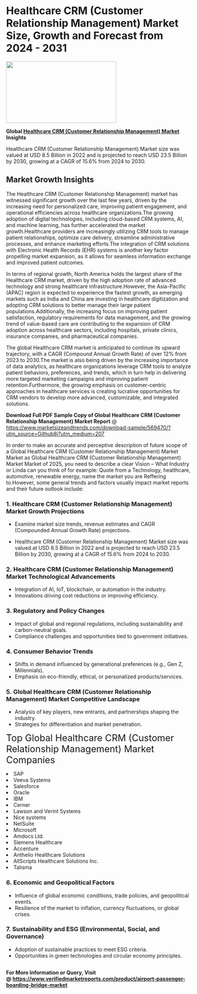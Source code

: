 <H1>Healthcare CRM (Customer Relationship Management) Market Size, Growth and Forecast from 2024 - 2031</H1><img class="aligncenter size-medium wp-image-584254" src="https://thirdeyenews.in/wp-content/uploads/2024/09/Global-Market-Research-300x168.jpeg" alt="" width="300" height="168" /><p><strong>Global&nbsp;<a href="https://www.marketsizeandtrends.com/download-sample/569470/?utm_source=Github8j?utm_medium=207">Healthcare CRM (Customer Relationship Management) Market</a> Insights</strong></p><p>Healthcare CRM (Customer Relationship Management) Market size was valued at USD 8.5 Billion in 2022 and is projected to reach USD 23.5 Billion by 2030, growing at a CAGR of 15.6% from 2024 to 2030.</p><p><h2>Market Growth Insights</h2> <p>The Healthcare CRM (Customer Relationship Management) market has witnessed significant growth over the last few years, driven by the increasing need for personalized care, improving patient engagement, and operational efficiencies across healthcare organizations.The growing adoption of digital technologies, including cloud-based CRM systems, AI, and machine learning, has further accelerated the market growth.Healthcare providers are increasingly utilizing CRM tools to manage patient relationships, optimize care delivery, streamline administrative processes, and enhance marketing efforts.The integration of CRM solutions with Electronic Health Records (EHR) systems is another key factor propelling market expansion, as it allows for seamless information exchange and improved patient outcomes.</p> <p>In terms of regional growth, North America holds the largest share of the Healthcare CRM market, driven by the high adoption rate of advanced technology and strong healthcare infrastructure.However, the Asia-Pacific (APAC) region is expected to experience the fastest growth, as emerging markets such as India and China are investing in healthcare digitization and adopting CRM solutions to better manage their large patient populations.Additionally, the increasing focus on improving patient satisfaction, regulatory requirements for data management, and the growing trend of value-based care are contributing to the expansion of CRM adoption across healthcare sectors, including hospitals, private clinics, insurance companies, and pharmaceutical companies.</p> <p>The global Healthcare CRM market is anticipated to continue its upward trajectory, with a CAGR (Compound Annual Growth Rate) of over 12% from 2023 to 2030.The market is also being driven by the increasing importance of data analytics, as healthcare organizations leverage CRM tools to analyze patient behaviors, preferences, and trends, which in turn help in delivering more targeted marketing campaigns and improving patient retention.Furthermore, the growing emphasis on customer-centric approaches in healthcare services is creating lucrative opportunities for CRM vendors to develop more advanced, customizable, and integrated solutions.</p> <p><span class=""><strong>Download Full PDF Sample Copy of Global Healthcare CRM (Customer Relationship Management) Market Report</strong> @ <a href="https://www.marketsizeandtrends.com/download-sample/569470/?utm_source=Github8j?utm_medium=207" target="_blank">https://www.marketsizeandtrends.com/download-sample/569470/?utm_source=Github8j?utm_medium=207</a></span></p><p>In order to make an accurate and perceptive description of future scope of a Global&nbsp;Healthcare CRM (Customer Relationship Management) Market Market as Global&nbsp;Healthcare CRM (Customer Relationship Management) Market Market of 2025, you need to describe a clear Vision &ndash; What Industry or Linda can you think of for example: Quote from a Technology, healthcare, automotive, renewable energy, name the market you are Reffering to.However, some general trends and factors usually impact market reports and their future outlook include:</p><h3>1.&nbsp;<strong>Healthcare CRM (Customer Relationship Management) Market Growth Projections</strong></h3><ul><li>Examine market size trends, revenue estimates and CAGR (Compounded Annual Growth Rate) projections.</li><li><p>Healthcare CRM (Customer Relationship Management) Market size was valued at USD 8.5 Billion in 2022 and is projected to reach USD 23.5 Billion by 2030, growing at a CAGR of 15.6% from 2024 to 2030.</p></li></ul><h3>2.&nbsp;<strong>Healthcare CRM (Customer Relationship Management) Market Technological Advancements</strong></h3><ul><li>Integration of AI, IoT, blockchain, or automation in the industry.</li><li>Innovations driving cost reductions or improving efficiency.</li></ul><h3>3.&nbsp;<strong>Regulatory and Policy Changes</strong></h3><ul><li>Impact of global and regional regulations, including sustainability and carbon-neutral goals.</li><li>Compliance challenges and opportunities tied to government initiatives.</li></ul><h3>4.&nbsp;<strong>Consumer Behavior Trends</strong></h3><ul><li>Shifts in demand influenced by generational preferences (e.g., Gen Z, Millennials).</li><li>Emphasis on eco-friendly, ethical, or personalized products/services.</li></ul><h3>5.&nbsp;<strong>Global Healthcare CRM (Customer Relationship Management) Market Competitive Landscape</strong></h3><ul><li>Analysis of key players, new entrants, and partnerships shaping the industry.</li><li>Strategies for differentiation and market penetration.</li></ul><p data-pm-slice="1 1 []"><span style="color: inherit; font-family: inherit; font-size: 25px;">Top Global Healthcare CRM (Customer Relationship Management) Market Companies</span></p><div class="" data-test-id=""><p><li>SAP</li><li> Veeva Systems</li><li> Salesforce</li><li> Oracle</li><li> IBM</li><li> Cerner</li><li> Lawson and Verint Systems</li><li> Nice systems</li><li> NetSuite</li><li> Microsoft</li><li> Amdocs Ltd.</li><li> Siemens Healthcare</li><li> Accenture</li><li> Anthelio Healthcare Solutions</li><li> AllScripts Healthcare Solutions Inc.</li><li> Talisma</li></p></div><h3>6.&nbsp;<strong>Economic and Geopolitical Factors</strong></h3><ul><li>Influence of global economic conditions, trade policies, and geopolitical events.</li><li>Resilience of the market to inflation, currency fluctuations, or global crises.</li></ul><h3>7.&nbsp;<strong>Sustainability and ESG (Environmental, Social, and Governance)</strong></h3><ul><li>Adoption of sustainable practices to meet ESG criteria.</li><li>Opportunities in green technologies and circular economy principles.</li></ul><h2><strong style="font-size: 14px;">For More Information or Query, Visit @&nbsp;</strong><a style="background-color: #ffffff; font-size: 14px;" href="https://www.marketsizeandtrends.com/report/healthcare-crm-customer-relationship-management-market/" target="_blank">https://www.verifiedmarketreports.com/product/airport-passenger-boarding-bridge-market</a></h2>